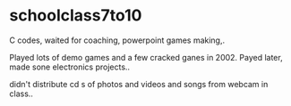# schoolclass7to10
C codes, waited for coaching,  powerpoint games making,.

Played lots of demo games and a few cracked ganes in 2002. Payed later, made sone electronics projects..

didn't distribute cd s of photos and videos and songs from webcam in class..
